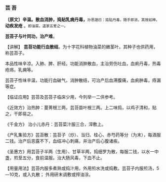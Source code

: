 ### 芸  苔

**〔原文〕辛温。散血消肿，捣贴乳痈丹毒，**<small>孙思邈曰：捣贴丹毒，随手即消，其效如神。</small>**动疾发疮** 。<small>即油菜。道家五荤之一。</small>

**芸苔子与叶同功，治产难**。

【讲解】 **芸苔功能行血散结**。为十字花科植物油菜的嫩茎叶。其种子也供药用，称芸苔子。

本品性味辛凉。入肺、脾、肝经。功能消肿散血，主治劳伤吐血，血痢丹毒，热毒疮疡，乳痈等。

芸苔子性味辛温，功能行血破气，消肿散结，可治产后血滞腹痛，血痢肿毒，痔漏等症。

【临证应用】芸苔及芸苔子临床少用，今列举一二供参考。

《近效方》治热肿：蔓菁根三两，芸苔苗叶根三两。上二味捣，以鸡子清和，贴之，干即易之。	

《千金方》 治小儿赤丹：芸苔菜汁服三合，滓敷上。

 《产乳集验方》芸苔散：芸苔子（炒）、当归、桂心、赤芍药等分（为末），每酒服二钱。治产后恶露不下，血结冲心刺痛，并治产后心腹诸疾。

 《圣惠方》用芸苔子半两（生用）、甘草半两，捣细罗为散，每服二钱，以水一中盏，煎至五分，食前温服。治大肠风毒，下血不止。

【用量用法】芸苔内服多煮熟或捣汁用，外用煎水洗或捣敷。芸苔子内服煎汤，5—10克，或入丸散； 外用研末调敷或搾油涂。
